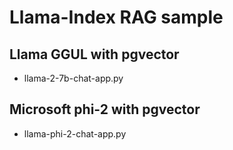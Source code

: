 # Llama-Index RAG sample

## Llama GGUL with pgvector
  - llama-2-7b-chat-app.py

## Microsoft phi-2 with pgvector
  - llama-phi-2-chat-app.py

